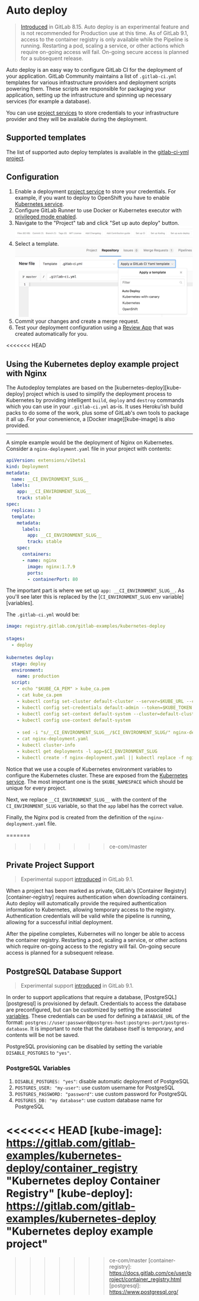 # Auto deploy

> [Introduced][mr-8135] in GitLab 8.15.
> Auto deploy is an experimental feature and is not recommended for Production use at this time.
> As of GitLab 9.1, access to the container registry is only available while the Pipeline is running. Restarting a pod, scaling a service, or other actions which require on-going access will fail. On-going secure access is planned for a subsequent release.

Auto deploy is an easy way to configure GitLab CI for the deployment of your
application. GitLab Community maintains a list of `.gitlab-ci.yml`
templates for various infrastructure providers and deployment scripts
powering them. These scripts are responsible for packaging your application,
setting up the infrastructure and spinning up necessary services (for
example a database).

You can use [project services][project-services] to store credentials to
your infrastructure provider and they will be available during the
deployment.

## Supported templates

The list of supported auto deploy templates is available in the
[gitlab-ci-yml project][auto-deploy-templates].

## Configuration

1. Enable a deployment [project service][project-services] to store your
credentials. For example, if you want to deploy to OpenShift you have to
enable [Kubernetes service][kubernetes-service].
1. Configure GitLab Runner to use Docker or Kubernetes executor with
[privileged mode enabled][docker-in-docker].
1. Navigate to the "Project" tab and click "Set up auto deploy" button.
   ![Auto deploy button](img/auto_deploy_button.png)
1. Select a template.
  ![Dropdown with auto deploy templates](img/auto_deploy_dropdown.png)
1. Commit your changes and create a merge request.
1. Test your deployment configuration using a [Review App][review-app] that was
created automatically for you.

<<<<<<< HEAD
## Using the Kubernetes deploy example project with Nginx

The Autodeploy templates are based on the [kubernetes-deploy][kube-deploy]
project which is used to simplify the deployment process to Kubernetes by
providing intelligent `build`, `deploy` and `destroy` commands which you can
use in your `.gitlab-ci.yml` as-is. It uses Heroku'ish build packs to do some
of the work, plus some of GitLab's own tools to package it all up. For your
convenience, a [Docker image][kube-image] is also provided.

---

A simple example would be the deployment of Nginx on Kubernetes.
Consider a `nginx-deployment.yaml` file in your project with contents:

```yaml
apiVersion: extensions/v1beta1
kind: Deployment
metadata:
  name: __CI_ENVIRONMENT_SLUG__
  labels:
    app: __CI_ENVIRONMENT_SLUG__
    track: stable
spec:
  replicas: 3
  template:
    metadata:
      labels:
        app: __CI_ENVIRONMENT_SLUG__
        track: stable
    spec:
      containers:
      - name: nginx
        image: nginx:1.7.9
        ports:
        - containerPort: 80
```

The important part is where we set up `app: __CI_ENVIRONMENT_SLUG__`. As you'll
see later this is replaced by the [`CI_ENVIRONMENT_SLUG` env variable][variables].

The `.gitlab-ci.yml` would be:

```yaml
image: registry.gitlab.com/gitlab-examples/kubernetes-deploy

stages:
  - deploy

kubernetes deploy:
  stage: deploy
  environment:
    name: production
  script:
    - echo "$KUBE_CA_PEM" > kube_ca.pem
    - cat kube_ca.pem
    - kubectl config set-cluster default-cluster --server=$KUBE_URL --certificate-authority="$(pwd)/kube_ca.pem"
    - kubectl config set-credentials default-admin --token=$KUBE_TOKEN
    - kubectl config set-context default-system --cluster=default-cluster --user=default-admin --namespace $KUBE_NAMESPACE
    - kubectl config use-context default-system

    - sed -i "s/__CI_ENVIRONMENT_SLUG__/$CI_ENVIRONMENT_SLUG/" nginx-deployment.yaml
    - cat nginx-deployment.yaml
    - kubectl cluster-info
    - kubectl get deployments -l app=$CI_ENVIRONMENT_SLUG
    - kubectl create -f nginx-deployment.yaml || kubectl replace -f nginx-deployment.yaml
```

Notice that we use a couple of Kubernetes environment variables to configure
the Kubernetes cluster. These are exposed from the
[Kubernetes service](../../user/project/integrations/kubernetes.md#deployment-variables).
The most important one is the `$KUBE_NAMESPACE` which should be unique for
every project.

Next, we replace `__CI_ENVIRONMENT_SLUG__` with the content of the
`CI_ENVIRONMENT_SLUG` variable, so that the `app` label has the correct value.

Finally, the Nginx pod is created from the definition of the
`nginx-deployment.yaml` file.

=======
>>>>>>> ce-com/master
## Private Project Support

> Experimental support [introduced][mr-2] in GitLab 9.1.

When a project has been marked as private, GitLab's [Container Registry][container-registry] requires authentication when downloading containers. Auto deploy will automatically provide the required authentication information to Kubernetes, allowing temporary access to the registry. Authentication credentials will be valid while the pipeline is running, allowing for a successful initial deployment.

After the pipeline completes, Kubernetes will no longer be able to access the container registry. Restarting a pod, scaling a service, or other actions which require on-going access to the registry will fail. On-going secure access is planned for a subsequent release.

## PostgreSQL Database Support

> Experimental support [introduced][mr-8] in GitLab 9.1.

In order to support applications that require a database, [PostgreSQL][postgresql] is provisioned by default. Credentials to access the database are preconfigured, but can be customized by setting the associated [variables](#postgresql-variables). These credentials can be used for defining a `DATABASE_URL` of the format: `postgres://user:password@postgres-host:postgres-port/postgres-database`. It is important to note that the database itself is temporary, and contents will be not be saved.

PostgreSQL provisioning can be disabled by setting the variable `DISABLE_POSTGRES` to `"yes"`.

### PostgreSQL Variables

1. `DISABLE_POSTGRES: "yes"`: disable automatic deployment of PostgreSQL
1. `POSTGRES_USER: "my-user"`: use custom username for PostgreSQL
1. `POSTGRES_PASSWORD: "password"`: use custom password for PostgreSQL
1. `POSTGRES_DB: "my database"`: use custom database name for PostgreSQL

[mr-8135]: https://gitlab.com/gitlab-org/gitlab-ce/merge_requests/8135
[mr-2]: https://gitlab.com/gitlab-examples/kubernetes-deploy/merge_requests/2
[mr-8]: https://gitlab.com/gitlab-examples/kubernetes-deploy/merge_requests/8
[project-settings]: https://docs.gitlab.com/ce/public_access/public_access.html
[project-services]: ../../user/project/integrations/project_services.md
[auto-deploy-templates]: https://gitlab.com/gitlab-org/gitlab-ci-yml/tree/master/autodeploy
[kubernetes-service]: ../../user/project/integrations/kubernetes.md
[docker-in-docker]: ../docker/using_docker_build.md#use-docker-in-docker-executor
[review-app]: ../review_apps/index.md
<<<<<<< HEAD
[kube-image]: https://gitlab.com/gitlab-examples/kubernetes-deploy/container_registry "Kubernetes deploy Container Registry"
[kube-deploy]: https://gitlab.com/gitlab-examples/kubernetes-deploy "Kubernetes deploy example project"
=======
>>>>>>> ce-com/master
[container-registry]: https://docs.gitlab.com/ce/user/project/container_registry.html
[postgresql]: https://www.postgresql.org/
